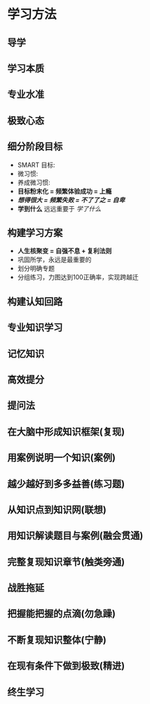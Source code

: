 # 学习方法

## 导学

## 学习本质

## 专业水准

## 极致心态

## 细分阶段目标

- SMART 目标:
- 微习惯:
- 养成微习惯:
- **目标粉末化 = 频繁体验成功 = 上瘾**
- ***想得很大 = 频繁失败 = 不了了之 = 自卑***
- **学到什么** 远远重要于 *学了什么*

## 构建学习方案

- **人生核聚变 = 自强不息 + 复利法则**
- 巩固所学，永远是最重要的
- 划分明确专题
- 分组练习，力图达到100正确率，实现跨越迁

## 构建认知回路

## 专业知识学习

## 记忆知识

## 高效提分

## 提问法

## 在大脑中形成知识框架(复现)

## 用案例说明一个知识(案例)

## 越少越好到多多益善(练习题)

## 从知识点到知识网(联想)

## 用知识解读题目与案例(融会贯通)

## 完整复现知识章节(触类旁通)

## 战胜拖延

## 把握能把握的点滴(勿急躁)

## 不断复现知识整体(宁静)

## 在现有条件下做到极致(精进)

## 终生学习
